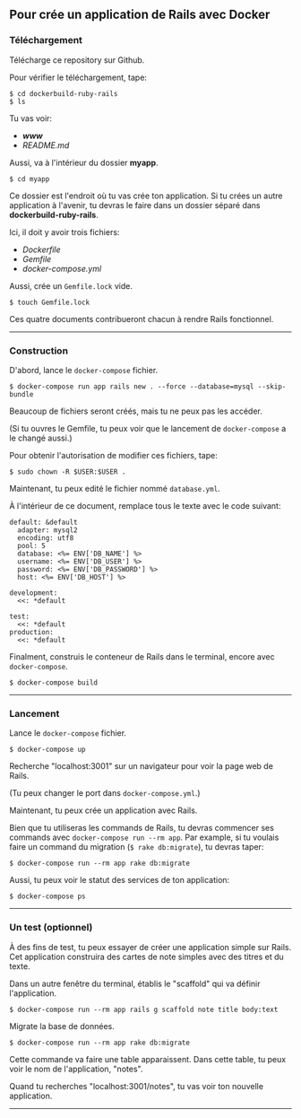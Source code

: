 ## Pour crée un application de Rails avec Docker

### Téléchargement

Télécharge ce repository sur Github.

Pour vérifier le téléchargement, tape:
```
$ cd dockerbuild-ruby-rails
$ ls
```

Tu vas voir:
 * _**www**_
 * _README.md_

Aussi, va à l'intérieur du dossier **myapp**.
```
$ cd myapp
```

Ce dossier est l'endroit où tu vas crée ton application. Si tu crées un autre application à l'avenir, tu devras le faire dans un dossier séparé dans **dockerbuild-ruby-rails**.

Ici, il doit y avoir trois fichiers:
 * _Dockerfile_
 * _Gemfile_
 * _docker-compose.yml_

Aussi, crée un ```Gemfile.lock``` vide.
```
$ touch Gemfile.lock
```

Ces quatre documents contribueront chacun à rendre Rails fonctionnel.

---
### Construction

D'abord, lance le ```docker-compose``` fichier.
```
$ docker-compose run app rails new . --force --database=mysql --skip-bundle
```

Beaucoup de fichiers seront créés, mais tu ne peux pas les accéder.

(Si tu ouvres le Gemfile, tu peux voir que le lancement de ```docker-compose``` a le changé aussi.)

Pour obtenir l'autorisation de modifier ces fichiers, tape:
```
$ sudo chown -R $USER:$USER .
```

Maintenant, tu peux edité le fichier nommé ```database.yml```.

À l'intérieur de ce document, remplace tous le texte avec le code suivant:
```
default: &default
  adapter: mysql2
  encoding: utf8
  pool: 5
  database: <%= ENV['DB_NAME'] %>
  username: <%= ENV['DB_USER'] %>
  password: <%= ENV['DB_PASSWORD'] %>
  host: <%= ENV['DB_HOST'] %>

development:
  <<: *default

test:
  <<: *default
production:
  <<: *default
```

Finalment, construis le conteneur de Rails dans le terminal, encore avec ```docker-compose```.
```
$ docker-compose build
```

---
### Lancement

Lance le ```docker-compose``` fichier.
```
$ docker-compose up
```

Recherche "localhost:3001" sur un navigateur pour voir la page web de Rails.

(Tu peux changer le port dans ```docker-compose.yml```.)

Maintenant, tu peux crée un application avec Rails.

Bien que tu utiliseras les commands de Rails, tu devras commencer ses commands avec ```docker-compose run --rm app```. Par example, si tu voulais faire un command du migration (```$ rake db:migrate```), tu devras taper:
```
$ docker-compose run --rm app rake db:migrate
```

Aussi, tu peux voir le statut des services de ton application:
```
$ docker-compose ps
```

---
### Un test (optionnel)

À des fins de test, tu peux essayer de créer une application simple sur Rails. Cet application construira des cartes de note simples avec des titres et du texte.

Dans un autre fenêtre du terminal, établis le "scaffold" qui va définir l'application.
```
$ docker-compose run --rm app rails g scaffold note title body:text
```

Migrate la base de données.
```
$ docker-compose run --rm app rake db:migrate
```

Cette commande va faire une table apparaissent. Dans cette table, tu peux voir le nom de l'application, "notes".

Quand tu recherches "localhost:3001/notes", tu vas voir ton nouvelle application.

---
